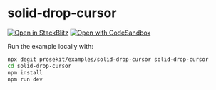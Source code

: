 # solid-drop-cursor

[![Open in StackBlitz](https://developer.stackblitz.com/img/open_in_stackblitz.svg)](https://stackblitz.com/github/prosekit/examples/tree/master/solid-drop-cursor)
[![Open with CodeSandbox](https://assets.codesandbox.io/github/button-edit-lime.svg)](https://codesandbox.io/p/sandbox/github/prosekit/examples/tree/master/solid-drop-cursor)

Run the example locally with:

```bash
npx degit prosekit/examples/solid-drop-cursor solid-drop-cursor
cd solid-drop-cursor
npm install
npm run dev
```
